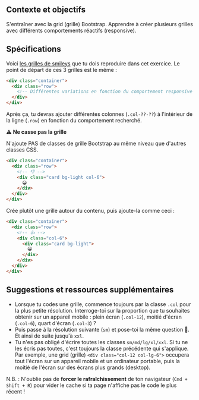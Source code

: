 ## Contexte et objectifs

S'entraîner avec la grid (grille) Bootstrap. Apprendre à créer plusieurs grilles avec différents comportements réactifs (responsive).

## Spécifications

Voici [les grilles de smileys](http://lewagon.github.io/bootstrap-challenges/01-New-Bootstrap-grid/) que tu dois reproduire dans cet exercice. Le point de départ de ces 3 grilles est le même :

```html
<div class="container">
  <div class="row">
    <!-- Différentes variations en fonction du comportement responsive souhaité -->
  </div>
</div>
```

Après ça, tu devras ajouter différentes colonnes (`.col-??-??`) à l'intérieur de la ligne (`.row`) en fonction du comportement recherché.

⚠️ **Ne casse pas la grille**

N'ajoute PAS de classes de grille Bootstrap au même niveau que d'autres classes CSS.

```html
<div class="container">
  <div class="row">
    <!-- 👎 -->
    <div class="card bg-light col-6">
      😀
    </div>
  </div>
</div>
```

Crée plutôt une grille autour du contenu, puis ajoute-la comme ceci :


```html
<div class="container">
  <div class="row">
    <!-- 👍 -->
    <div class="col-6">
      <div class="card bg-light">
        😀
      </div>
    </div>
  </div>
</div>
```

## Suggestions et ressources supplémentaires

- Lorsque tu codes une grille, commence toujours par la classe `.col` pour la plus petite résolution. Interroge-toi sur la proportion que tu souhaites obtenir sur un appareil mobile : plein écran (`.col-12`), moitié d'écran (`.col-6`), quart d'écran (`.col-3`) ?
- Puis passe à la résolution suivante (`sm`) et pose-toi la même question 🤔. Et ainsi de suite jusqu'à `xxl`.
- Tu n'es pas obligé d'écrire toutes les classes `sm/md/lg/xl/xxl`. Si tu ne les écris pas toutes, c'est toujours la classe précédente qui s'applique. Par exemple, une grid (grille) `<div class="col-12 col-lg-6">` occupera tout l'écran sur un appareil mobile et un ordinateur portable, puis la moitié de l'écran sur des écrans plus grands (desktop).

N.B. : N'oublie pas de **forcer le rafraîchissement** de ton navigateur (`Cmd + Shift + R`) pour vider le cache si ta page n'affiche pas le code le plus récent !
